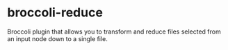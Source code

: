 # broccoli-reduce
Broccoli plugin that allows you to transform and reduce files selected from an input node down to a single file.
